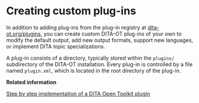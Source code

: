 # Creating custom plug-ins

In addition to adding plug-ins from the plug-in registry at [dita-ot.org/plugins](https://www.dita-ot.org/plugins), you can create custom DITA-OT plug-ins of your own to modify the default output, add new output formats, support new languages, or implement DITA topic specializations.

A plug-in consists of a directory, typically stored within the `plugins/` subdirectory of the DITA-OT installation. Every plug-in is controlled by a file named `plugin.xml`, which is located in the root directory of the plug-in.

**Related information**  


[Step by step implementation of a DITA Open Toolkit plugin](https://www.oxygenxml.com/events/2018/dita-ot_day.html#step_by_step_implementation_of_a_DITA)

